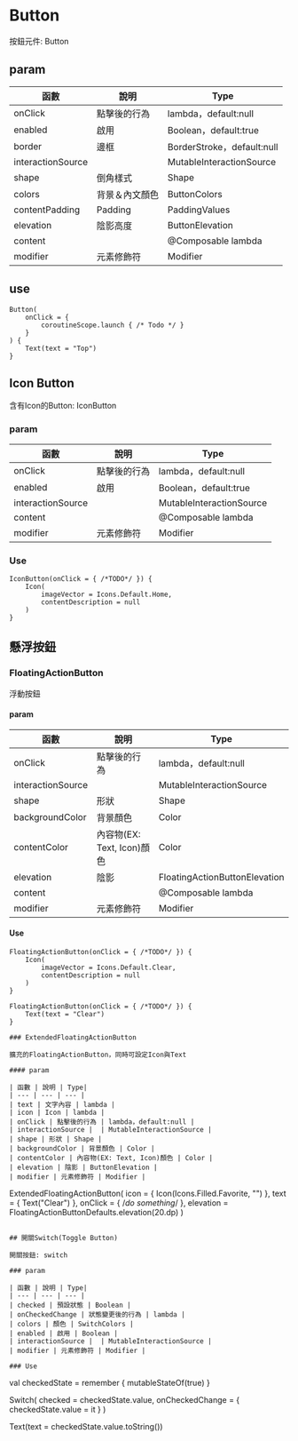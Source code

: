 # Button

按鈕元件: Button

## param

| 函數 | 說明 | Type|
| --- | --- | --- |
| onClick | 點擊後的行為 | lambda，default:null |
| enabled | 啟用 | Boolean，default:true |
| border | 邊框  | BorderStroke，default:null |
| interactionSource |  | MutableInteractionSource |
| shape | 倒角樣式 | Shape |
| colors | 背景＆內文顏色 | ButtonColors |
| contentPadding | Padding | PaddingValues |
| elevation | 陰影高度 | ButtonElevation |
| content |  | @Composable lambda |
| modifier | 元素修飾符 | Modifier |

## use

```
Button(
    onClick = {
        coroutineScope.launch { /* Todo */ }
    }
) {
    Text(text = "Top")
}
```

## Icon Button

 含有Icon的Button: IconButton

### param

| 函數 | 說明 | Type|
| --- | --- | --- |
| onClick | 點擊後的行為 | lambda，default:null |
| enabled | 啟用 | Boolean，default:true |
| interactionSource |  | MutableInteractionSource |
| content |  | @Composable lambda |
| modifier | 元素修飾符 | Modifier |

### Use

```
IconButton(onClick = { /*TODO*/ }) {
    Icon(
        imageVector = Icons.Default.Home,
        contentDescription = null
    )
}
```

## 懸浮按鈕

### FloatingActionButton

浮動按鈕

#### param

| 函數 | 說明 | Type|
| --- | --- | --- |
| onClick | 點擊後的行為 | lambda，default:null |
| interactionSource |  | MutableInteractionSource |
| shape | 形狀 | Shape |
| backgroundColor | 背景顏色 | Color |
| contentColor | 內容物(EX: Text, Icon)顏色 | Color |
| elevation | 陰影 | FloatingActionButtonElevation |
| content |  | @Composable lambda |
| modifier | 元素修飾符 | Modifier |

#### Use

```
FloatingActionButton(onClick = { /*TODO*/ }) {
    Icon(
        imageVector = Icons.Default.Clear,
        contentDescription = null
    )
}

FloatingActionButton(onClick = { /*TODO*/ }) {
    Text(text = "Clear")
}

### ExtendedFloatingActionButton

擴充的FloatingActionButton，同時可設定Icon與Text

#### param

| 函數 | 說明 | Type|
| --- | --- | --- |
| text | 文字內容 | lambda |
| icon | Icon | lambda |
| onClick | 點擊後的行為 | lambda，default:null |
| interactionSource |  | MutableInteractionSource |
| shape | 形狀 | Shape |
| backgroundColor | 背景顏色 | Color |
| contentColor | 內容物(EX: Text, Icon)顏色 | Color |
| elevation | 陰影 | ButtonElevation |
| modifier | 元素修飾符 | Modifier |

```
ExtendedFloatingActionButton(
    icon = { Icon(Icons.Filled.Favorite, "") },
    text = { Text("Clear") },
    onClick = { /*do something*/ },
    elevation = FloatingActionButtonDefaults.elevation(20.dp)
)
```

## 開關Switch(Toggle Button)

開關按鈕: switch

### param

| 函數 | 說明 | Type|
| --- | --- | --- |
| checked | 預設狀態 | Boolean |
| onCheckedChange | 狀態變更後的行為 | lambda |
| colors | 顏色 | SwitchColors |
| enabled | 啟用 | Boolean |
| interactionSource |  | MutableInteractionSource | 
| modifier | 元素修飾符 | Modifier |

### Use

```
val checkedState = remember { mutableStateOf(true) }

Switch(
    checked = checkedState.value,
    onCheckedChange = { checkedState.value = it }
)

Text(text = checkedState.value.toString())
```
